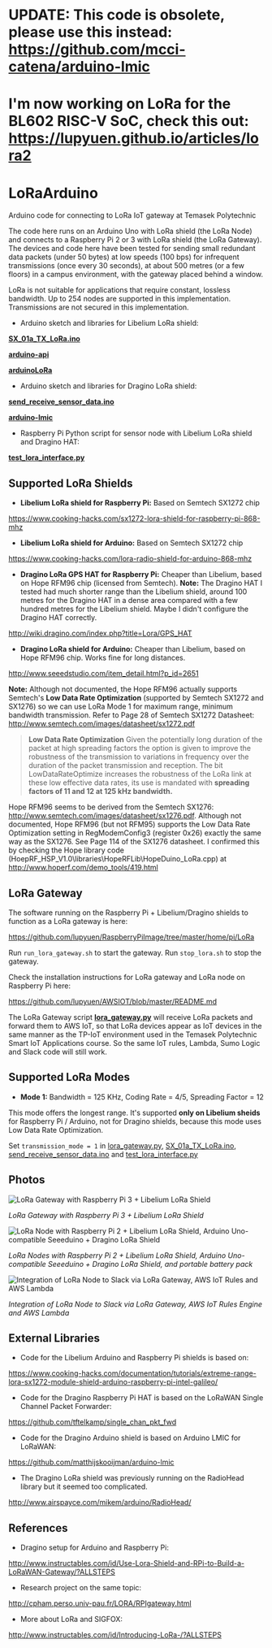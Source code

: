 # UPDATE: This code is obsolete, please use this instead: https://github.com/mcci-catena/arduino-lmic

# I'm now working on LoRa for the BL602 RISC-V SoC, check this out: https://lupyuen.github.io/articles/lora2

# LoRaArduino
Arduino code for connecting to LoRa IoT gateway at Temasek Polytechnic 

The code here runs on an Arduino Uno with LoRa shield (the LoRa Node) and connects to a Raspberry Pi 2 or 3 with LoRa shield (the LoRa Gateway). The devices and code here have been tested for sending small redundant data packets (under 50 bytes) at low speeds (100 bps) for infrequent transmissions (once every 30 seconds), at about 500 metres (or a few floors) in a campus environment, with the gateway placed behind a window.  

LoRa is not suitable for applications that require constant, lossless bandwidth.  Up to 254 nodes are supported in this implementation.  Transmissions are not secured in this implementation.

- Arduino sketch and libraries for Libelium LoRa shield:

**[SX_01a_TX_LoRa.ino](https://github.com/lupyuen/LoRaArduino/blob/master/SX_01a_TX_LoRa/SX_01a_TX_LoRa.ino)**

**[arduino-api](https://github.com/lupyuen/LoRaArduino/tree/master/libraries/arduino-api)**

**[arduinoLoRa](https://github.com/lupyuen/LoRaArduino/tree/master/libraries/arduinoLoRa)**


- Arduino sketch and libraries for Dragino LoRa shield:

**[send_receive_sensor_data.ino](https://github.com/lupyuen/LoRaArduino/blob/master/send_receive_sensor_data/send_receive_sensor_data.ino)**

**[arduino-lmic](https://github.com/lupyuen/LoRaArduino/tree/master/libraries/arduino-lmic)**


- Raspberry Pi Python script for sensor node with Libelium LoRa shield and Dragino HAT:

**[test_lora_interface.py](https://github.com/lupyuen/RaspberryPiImage/blob/master/home/pi/LoRa/test_lora_interface.py)**


## Supported LoRa Shields

- **Libelium LoRa shield for Raspberry Pi:** Based on Semtech SX1272 chip

https://www.cooking-hacks.com/sx1272-lora-shield-for-raspberry-pi-868-mhz

- **Libelium LoRa shield for Arduino:** Based on Semtech SX1272 chip

https://www.cooking-hacks.com/lora-radio-shield-for-arduino-868-mhz

- **Dragino LoRa GPS HAT for Raspberry Pi:** Cheaper than Libelium, based on Hope RFM96 chip (licensed from Semtech). **Note:** The Dragino HAT I tested had much shorter range than the Libelium shield, around 100 metres for the Dragino HAT in a dense area compared with a few hundred metres for the Libelium shield. Maybe I didn't configure the Dragino HAT correctly.

http://wiki.dragino.com/index.php?title=Lora/GPS_HAT

- **Dragino LoRa shield for Arduino:** Cheaper than Libelium, based on Hope RFM96 chip.  Works fine for long distances.

http://www.seeedstudio.com/item_detail.html?p_id=2651

**Note:** Although not documented, the Hope RFM96 actually supports Semtech's **Low Data Rate Optimization** (supported by Semtech SX1272 and SX1276) so we can use LoRa Mode 1 for maximum range, minimum bandwidth transmission.  Refer to Page 28 of Semtech SX1272 Datasheet: http://www.semtech.com/images/datasheet/sx1272.pdf

> **Low Data Rate Optimization**
> Given the potentially long duration of the packet at high spreading factors the option is given to improve the robustness of
> the transmission to variations in frequency over the duration of the packet transmission and reception. The bit
> LowDataRateOptimize increases the robustness of the LoRa link at these low effective data rates, its use is mandated with
> **spreading factors of 11 and 12 at 125 kHz bandwidth.**

Hope RFM96 seems to be derived from the Semtech SX1276: http://www.semtech.com/images/datasheet/sx1276.pdf.  Although not documented, Hope RFM96 (but not RFM95) supports the Low Data Rate Optimization setting in RegModemConfig3 (register 0x26) exactly the same way as the SX1276.  See Page 114 of the SX1276 datasheet.  I confirmed this by checking the Hope library code (HoepRF_HSP_V1.0\libraries\HopeRFLib\HopeDuino_LoRa.cpp) at http://www.hoperf.com/demo_tools/419.html

## LoRa Gateway

The software running on the Raspberry Pi + Libelium/Dragino shields to function as a LoRa gateway is here:

https://github.com/lupyuen/RaspberryPiImage/tree/master/home/pi/LoRa

Run `run_lora_gateway.sh` to start the gateway.  Run `stop_lora.sh` to stop the gateway.
 
Check the installation instructions for LoRa gateway and LoRa node on Raspberry Pi here:

https://github.com/lupyuen/AWSIOT/blob/master/README.md
 
The LoRa Gateway script **[lora_gateway.py](https://github.com/lupyuen/RaspberryPiImage/blob/master/home/pi/LoRa/lora_gateway.py)**
 will receive LoRa packets and forward them to AWS IoT, so that LoRa devices appear as IoT devices in the same manner as the TP-IoT environment used in the Temasek Polytechnic Smart IoT Applications course. So the same IoT rules, Lambda, Sumo Logic and Slack code will still work.

## Supported LoRa Modes

- **Mode 1:** Bandwidth = 125 KHz, Coding Rate = 4/5, Spreading Factor = 12

This mode offers the longest range.  It's supported **only on Libelium sheids** for Raspberry Pi / Arduino, not for Dragino shields, because this mode uses Low Data Rate Optimization.

Set `transmission_mode = 1` in [lora_gateway.py](https://github.com/lupyuen/RaspberryPiImage/blob/master/home/pi/LoRa/lora_gateway.py),
[SX_01a_TX_LoRa.ino](https://github.com/lupyuen/LoRaArduino/blob/master/SX_01a_TX_LoRa/SX_01a_TX_LoRa.ino),
[send_receive_sensor_data.ino](https://github.com/lupyuen/LoRaArduino/blob/master/send_receive_sensor_data/send_receive_sensor_data.ino)
and [test_lora_interface.py](https://github.com/lupyuen/RaspberryPiImage/blob/master/home/pi/LoRa/test_lora_interface.py)

## Photos

![LoRa Gateway with Raspberry Pi 3 + Libelium LoRa Shield](https://github.com/lupyuen/LoRaArduino/blob/master/images/gateway.jpg)

_LoRa Gateway with Raspberry Pi 3 + Libelium LoRa Shield_


![LoRa Node with Raspberry Pi 2 + Libelium LoRa Shield, Arduino Uno-compatible Seeeduino + Dragino LoRa Shield](https://github.com/lupyuen/LoRaArduino/blob/master/images/nodes.jpg)

_LoRa Nodes with Raspberry Pi 2 + Libelium LoRa Shield, Arduino Uno-compatible Seeeduino + Dragino LoRa Shield, and portable battery pack_


![Integration of LoRa Node to Slack via LoRa Gateway, AWS IoT Rules and AWS Lambda](https://github.com/lupyuen/LoRaArduino/blob/master/images/slack.png)

_Integration of LoRa Node to Slack via LoRa Gateway, AWS IoT Rules Engine and AWS Lambda_

## External Libraries

- Code for the Libelium Arduino and Raspberry Pi shields is based on:

https://www.cooking-hacks.com/documentation/tutorials/extreme-range-lora-sx1272-module-shield-arduino-raspberry-pi-intel-galileo/ 

- Code for the Dragino Raspberry Pi HAT is based on the LoRaWAN Single Channel Packet Forwarder:

https://github.com/tftelkamp/single_chan_pkt_fwd

- Code for the Dragino Arduino shield is based on Arduino LMIC for LoRaWAN:

https://github.com/matthijskooijman/arduino-lmic

- The Dragino LoRa shield was previously running on the RadioHead library but it seemed too complicated.

http://www.airspayce.com/mikem/arduino/RadioHead/

## References

- Dragino setup for Arduino and Raspberry Pi:

http://www.instructables.com/id/Use-Lora-Shield-and-RPi-to-Build-a-LoRaWAN-Gateway/?ALLSTEPS

- Research project on the same topic:

http://cpham.perso.univ-pau.fr/LORA/RPIgateway.html

- More about LoRa and SIGFOX:

http://www.instructables.com/id/Introducing-LoRa-/?ALLSTEPS

